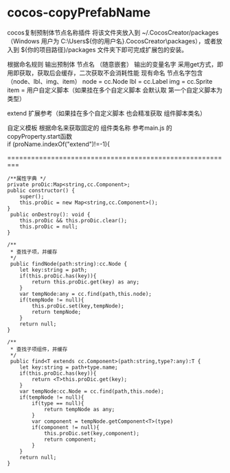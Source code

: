 # cocos-copyPrefabName
cocos复制预制体节点名称插件
将该文件夹放入到 ~/.CocosCreator/packages（Windows 用户为 C:\Users\${你的用户名}\.CocosCreator\packages），或者放入到 ${你的项目路径}/packages 文件夹下即可完成扩展包的安装。

根据命名规则 输出预制体 节点名  （随意嵌套） 输出的变量名字 采用get方式，即用即获取，获取后会缓存，二次获取不会消耗性能
现有命名 节点名字包含（node、lbl、img、item）
node = cc.Node
lbl = cc.Label
img = cc.Sprite
item = 用户自定义脚本（如果挂在多个自定义脚本 会默认取 第一个自定义脚本为类型）

extend 扩展参考（如果挂在多个自定义脚本 也会精准获取 组件脚本类名） 

自定义模板 根据命名来获取固定的 组件类名称 
    参考main.js 的copyProperty.start函数   
    if (proName.indexOf("extend")!=-1){	



=========================================================

 	/**属性字典 */
    private proDic:Map<string,cc.Component>;
    public constructor() {
        super();
        this.proDic = new Map<string,cc.Component>();
    }
     public onDestroy(): void {
        this.proDic && this.proDic.clear();
        this.proDic = null;
    }

 	/**
     * 查找子项，并缓存
     */
     public findNode(path:string):cc.Node {
        let key:string = path;
        if(this.proDic.has(key)){
            return this.proDic.get(key) as any;
        }
        var tempNode:any = cc.find(path,this.node);
        if(tempNode != null){
            this.proDic.set(key,tempNode);
            return tempNode;
        }
        return null;
    }

    /**
     * 查找子项组件，并缓存
     */
     public find<T extends cc.Component>(path:string,type?:any):T {
        let key:string = path+type.name;
        if(this.proDic.has(key)){
            return <T>this.proDic.get(key);
        }
        var tempNode:cc.Node = cc.find(path,this.node);
        if(tempNode != null){
            if(type == null){
                return tempNode as any;
            }
            var component = tempNode.getComponent<T>(type)
            if(component != null){
                this.proDic.set(key,component);
                return component;
            }
        }
        return null;
    }
